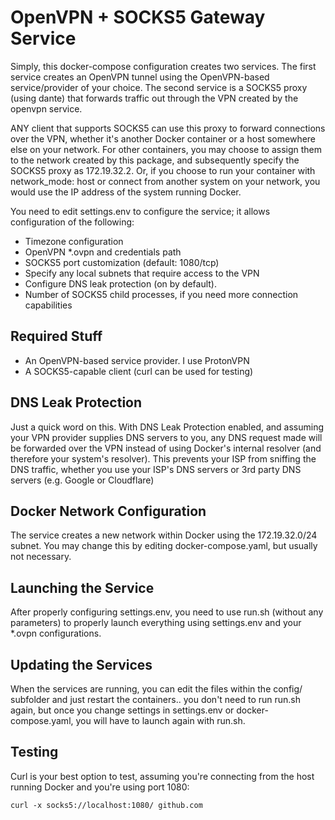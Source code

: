 # OpenVPN + SOCKS5 Gateway Service

Simply, this docker-compose configuration creates two services.  The first service creates an OpenVPN tunnel using the
OpenVPN-based service/provider of your choice.  The second service is a SOCKS5 proxy (using dante) that forwards traffic out
through the VPN created by the openvpn service.

ANY client that supports SOCKS5 can use this proxy to forward connections over the VPN, whether it's another Docker container
or a host somewhere else on your network.  For other containers, you may choose to assign them to the network created by this
package, and subsequently specify the SOCKS5 proxy as 172.19.32.2.  Or, if you choose to run your container with network_mode:
host or connect from another system on your network, you would use the IP address of the system running Docker.

You need to edit settings.env to configure the service; it allows configuration of the following:

* Timezone configuration
* OpenVPN *.ovpn and credentials path
* SOCKS5 port customization (default: 1080/tcp)
* Specify any local subnets that require access to the VPN
* Configure DNS leak protection (on by default).
* Number of SOCKS5 child processes, if you need more connection capabilities

## Required Stuff

* An OpenVPN-based service provider.  I use ProtonVPN
* A SOCKS5-capable client (curl can be used for testing)

## DNS Leak Protection

Just a quick word on this.  With DNS Leak Protection enabled, and assuming your VPN provider supplies DNS servers to you, any
DNS request made will be forwarded over the VPN instead of using Docker's internal resolver (and therefore your system's
resolver).  This prevents your ISP from sniffing the DNS traffic, whether you use your ISP's DNS servers or 3rd party DNS 
servers (e.g. Google or Cloudflare)

## Docker Network Configuration

The service creates a new network within Docker using the 172.19.32.0/24 subnet.  You may change this by editing
docker-compose.yaml, but usually not necessary.

## Launching the Service

After properly configuring settings.env, you need to use run.sh (without any parameters) to properly launch everything
using settings.env and your *.ovpn configurations.

## Updating the Services

When the services are running, you can edit the files within the config/ subfolder and just restart the containers.. you
don't need to run run.sh again, but once you change settings in settings.env or docker-compose.yaml, you will have to
launch again with run.sh.

## Testing

Curl is your best option to test, assuming you're connecting from the host running Docker and you're using port 1080:

```
curl -x socks5://localhost:1080/ github.com
```
